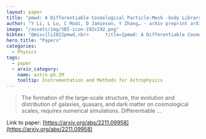 ```yaml
---
layout: paper
title: "pmwd: A Differentiable Cosmological Particle-Mesh -body Library"
author: "Y Li, L Lu, C Modi, D Jamieson, Y Zhang… - arXiv preprint arXiv …, 2022 - arxiv.org"
image: "/assets/img/SBI-icon-192x192.png"
bibtex: "@misc{li2022pmwd,<br>      title={pmwd: A Differentiable Cosmological Particle-Mesh $N$-body Library}, <br>      author={Yin Li and Libin Lu and Chirag Modi and Drew Jamieson and Yucheng Zhang and Yu Feng and Wenda Zhou and Ngai Pok Kwan and François Lanusse and Leslie Greengard},<br>      year={2022},<br>      eprint={2211.09958},<br>      archivePrefix={arXiv},<br>      primaryClass={astro-ph.IM}<br>}"
hero_title: "Papers"
categories:
  - Physics
tags:
  - paper
  - arxiv_category:
    name: astro-ph.IM
    tooltip: Instrumentation and Methods for Astrophysics
---
```

>The formation of the large-scale structure, the evolution and distribution of galaxies, quasars, and dark matter on cosmological scales, requires numerical simulations. Differentiable …

Link to paper: [https://arxiv.org/abs/2211.09958](https://arxiv.org/abs/2211.09958)


